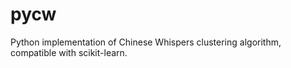 # pycw
Python implementation of Chinese Whispers clustering algorithm, compatible with scikit-learn.
